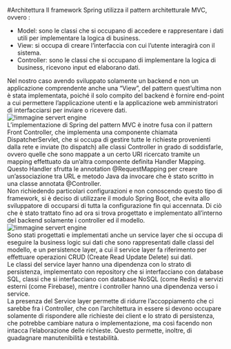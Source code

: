 #Architettura 
Il framework Spring utilizza il pattern architetturale MVC, ovvero :
* Model: sono le classi che si occupano di accedere e rappresentare i dati utili per implementare la logica di business.
* View: si occupa di creare l’interfaccia con cui l’utente interagirà con il sistema.
* Controller: sono le classi che si occupano di implementare la logica di business, ricevono input ed elaborano dati.  

Nel nostro caso avendo sviluppato solamente un backend e non un applicazione comprendente anche una “View”, del pattern quest’ultima non è stata implementata, poiché il solo compito del backend è fornire end-point a cui permettere l’applicazione utenti e la applicazione web amministratori di interfacciarsi per inviare o ricevere dati.  
![!immagine servert engine](/Immagini/Backend/mvc.png)  
L’implementazione di Spring del pattern MVC è inotre fusa con il pattern Front Controller, che implementa una componente chiamata DispatcherServlet, che si occupa di gestire tutte le richieste provenienti dalla rete e inviate (to dispatch) alle classi Controller in grado di soddisfarle, ovvero quelle che sono mappate a un certo URI ricercato tramite un mapping effettuato da un’altra componente definita Handler Mapping.
Questo Handler sfrutta le annotation @RequestMapping per creare un’associazione tra URL e metodo Java da invocare che è stato scritto in una classe annotata @Controller.  
Non richiedendo particolari configurazioni e non conoscendo questo tipo di framework, si è deciso di utilizzare il modulo Spring Boot, che evita allo sviluppatore di occuparsi di tutta la configurazione fin qui accennata. Di ciò che è stato trattato fino ad ora si trova progettato e implementato all’interno del backend solamente i controller ed il modello.  
![!immagine servert engine](/Immagini/Backend/springboot.png)   
Sono stati progettati e implementati anche un service layer che si occupa di eseguire la business logic sui dati che sono rappresentati dalle classi del modello, e un persistence layer, a cui il service layer fa riferimento per effettuare operazioni CRUD (Create Read Update Delete) sui dati.  
 Le classi del service layer hanno una dipendenza con lo strato di persistenza, implementato con repository che si interfacciano con database SQL, classi che si interfacciano con database NoSQL (come Redis) e servizi esterni (come Firebase), mentre i controller hanno una dipendenza verso i service.  
La presenza del Service layer permette di ridurre l’accoppiamento che ci sarebbe fra i Controller, che con l’architettura in essere si devono occupare solamente di rispondere alle richieste dei client e lo strato di persistenza, che potrebbe cambiare natura o implementazione, ma così facendo non intacca l’elaborazione delle richieste.
Questo permette, inoltre, di guadagnare manutenibilità e testabilità.
